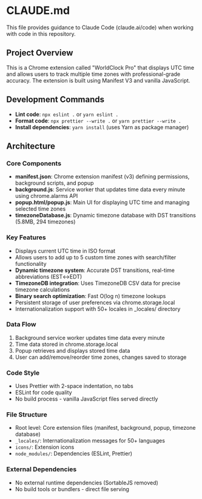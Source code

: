 # CLAUDE.md

This file provides guidance to Claude Code (claude.ai/code) when working with code in this repository.

## Project Overview

This is a Chrome extension called "WorldClock Pro" that displays UTC time and allows users to track multiple time zones with professional-grade accuracy. The extension is built using Manifest V3 and vanilla JavaScript.

## Development Commands

- **Lint code**: `npx eslint .` or `yarn eslint .`
- **Format code**: `npx prettier --write .` or `yarn prettier --write .`
- **Install dependencies**: `yarn install` (uses Yarn as package manager)

## Architecture

### Core Components

- **manifest.json**: Chrome extension manifest (v3) defining permissions, background scripts, and popup
- **background.js**: Service worker that updates time data every minute using chrome.alarms API
- **popup.html/popup.js**: Main UI for displaying UTC time and managing selected time zones
- **timezoneDatabase.js**: Dynamic timezone database with DST transitions (5.8MB, 294 timezones)

### Key Features

- Displays current UTC time in ISO format
- Allows users to add up to 5 custom time zones with search/filter functionality
- **Dynamic timezone system**: Accurate DST transitions, real-time abbreviations (EST↔EDT)
- **TimezoneDB integration**: Uses TimezoneDB CSV data for precise timezone calculations
- **Binary search optimization**: Fast O(log n) timezone lookups
- Persistent storage of user preferences via chrome.storage.local
- Internationalization support with 50+ locales in _locales/ directory

### Data Flow

1. Background service worker updates time data every minute
2. Time data stored in chrome.storage.local
3. Popup retrieves and displays stored time data
4. User can add/remove/reorder time zones, changes saved to storage

### Code Style

- Uses Prettier with 2-space indentation, no tabs
- ESLint for code quality
- No build process - vanilla JavaScript files served directly

### File Structure

- Root level: Core extension files (manifest, background, popup, timezone database)
- `_locales/`: Internationalization messages for 50+ languages  
- `icons/`: Extension icons
- `node_modules/`: Dependencies (ESLint, Prettier)

### External Dependencies

- No external runtime dependencies (SortableJS removed)
- No build tools or bundlers - direct file serving
